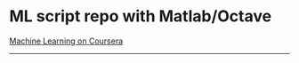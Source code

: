 # ML script repo with Matlab/Octave
[Machine Learning on Coursera](https://www.coursera.org/learn/machine-learning)

------
